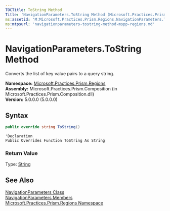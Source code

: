 ```yaml
---
TOCTitle: ToString Method
Title: 'NavigationParameters.ToString Method (Microsoft.Practices.Prism.Regions)'
ms:assetid: 'M:Microsoft.Practices.Prism.Regions.NavigationParameters.ToString'
ms:mtpsurl: 'navigationparameters-tostring-method-mspp-regions.md'
---
```


# NavigationParameters.ToString Method

Converts the list of key value pairs to a query string.

**Namespace:** [Microsoft.Practices.Prism.Regions](/patterns-practices/reference/mspp-regions-namespace)<br/>
**Assembly:** Microsoft.Practices.Prism.Composition (in Microsoft.Practices.Prism.Composition.dll)<br/>
**Version:** 5.0.0.0 (5.0.0.0)

## Syntax
```C#
public override string ToString()
```

```VB
'Declaration
Public Overrides Function ToString As String
```

### Return Value

Type: [String](http://msdn.microsoft.com/en-us/library/s1wwdcbf)

## See Also

[NavigationParameters Class](/patterns-practices/reference/mspp-regions-namespace.navigationparameters)<br/>
[NavigationParameters Members](/patterns-practices/reference/mspp-regions-namespace.navigationparameters_members)<br/>
[Microsoft.Practices.Prism.Regions Namespace](/patterns-practices/reference/mspp-regions-namespace)